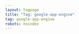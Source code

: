 ```yaml
---
layout: tagpage
title: "Tag: google-app-engine"
tag: google-app-engine
robots: noindex
---
```

